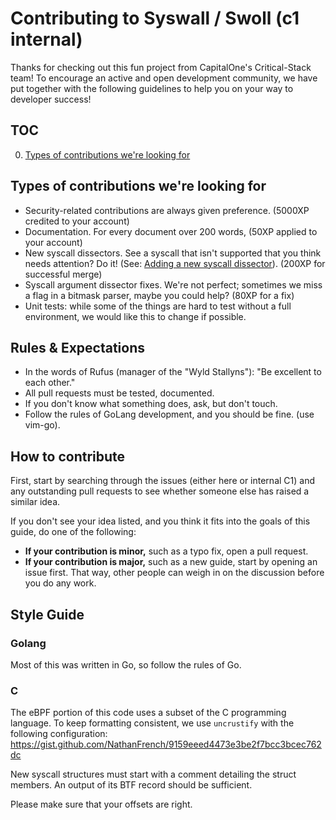 # Contributing to Syswall / Swoll (c1 internal)

Thanks for checking out this fun project from CapitalOne's Critical-Stack team!
To encourage an active and open development community, we have put 
together with the following guidelines to help you on your way to developer success!

## TOC

0. [Types of contributions we're looking for](#types-of-contributions-were-looking-for)

## Types of contributions we're looking for

* Security-related contributions are always given preference. (5000XP credited to your account)
* Documentation. For every document over 200 words, (50XP applied to your account) 
* New syscall dissectors. See a syscall that isn't supported that you think
  needs attention? Do it! (See: [Adding a new syscall dissector](#adding-a-new-syscall-dissector)). (200XP for successful merge)
* Syscall argument dissector fixes. We're not perfect; sometimes we miss a flag in a bitmask parser, maybe you could help? (80XP for a fix)
* Unit tests: while some of the things are hard to test without a full environment, we would like this to change if possible.

## Rules & Expectations

* In the words of Rufus (manager of the "Wyld Stallyns"): "Be excellent to each other."
* All pull requests must be tested, documented.
* If you don't know what something does, ask, but don't touch. 
* Follow the rules of GoLang development, and you should be fine. (use vim-go).

## How to contribute

First, start by searching through the issues (either here or internal C1) and
any outstanding pull requests to see whether someone else has raised a similar idea.

If you don't see your idea listed, and you think it fits into the goals of this guide, do one of the following:

* **If your contribution is minor,** such as a typo fix, open a pull request.
* **If your contribution is major,** such as a new guide, start by opening an issue first. That way, other people can weigh in on the discussion before you do any work.

## Style Guide

### Golang

Most of this was written in Go, so follow the rules of Go.

### C

The eBPF portion of this code uses a subset of the C programming language. To keep formatting consistent, we use `uncrustify` with the following configuration: https://gist.github.com/NathanFrench/9159eeed4473e3be2f7bcc3bcec762dc

New syscall structures must start with a comment detailing the struct members.
An output of its BTF record should be sufficient.

Please make sure that your offsets are right.
